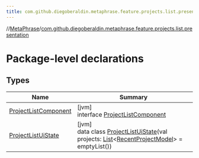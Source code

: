 ```yaml
---
title: com.github.diegoberaldin.metaphrase.feature.projects.list.presentation
---
```

//[MetaPhrase](../../index.html)/[com.github.diegoberaldin.metaphrase.feature.projects.list.presentation](index.html)



# Package-level declarations



## Types


| Name | Summary |
|---|---|
| [ProjectListComponent](-project-list-component/index.html) | [jvm]<br>interface [ProjectListComponent](-project-list-component/index.html) |
| [ProjectListUiState](-project-list-ui-state/index.html) | [jvm]<br>data class [ProjectListUiState](-project-list-ui-state/index.html)(val projects: [List](https://kotlinlang.org/api/latest/jvm/stdlib/kotlin.collections/-list/index.html)&lt;[RecentProjectModel](../com.github.diegoberaldin.metaphrase.domain.project.data/-recent-project-model/index.html)&gt; = emptyList()) |

